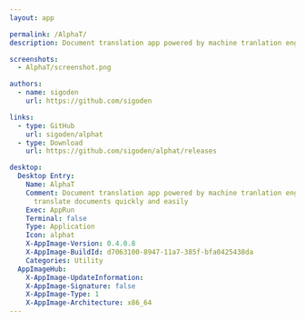 ```yaml
---
layout: app

permalink: /AlphaT/
description: Document translation app powered by machine tranlation engines to help translate documents quickly and easily

screenshots:
  - AlphaT/screenshot.png

authors:
  - name: sigoden
    url: https://github.com/sigoden

links:
  - type: GitHub
    url: sigoden/alphat
  - type: Download
    url: https://github.com/sigoden/alphat/releases

desktop:
  Desktop Entry:
    Name: AlphaT
    Comment: Document translation app powered by machine tranlation engines to help
      translate documents quickly and easily
    Exec: AppRun
    Terminal: false
    Type: Application
    Icon: alphat
    X-AppImage-Version: 0.4.0.8
    X-AppImage-BuildId: d7063100-8947-11a7-385f-bfa0425438da
    Categories: Utility
  AppImageHub:
    X-AppImage-UpdateInformation: 
    X-AppImage-Signature: false
    X-AppImage-Type: 1
    X-AppImage-Architecture: x86_64
---
```

